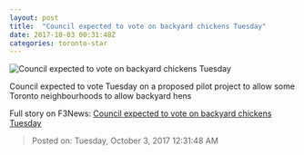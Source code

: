 ```yaml
---
layout: post
title:  "Council expected to vote on backyard chickens Tuesday"
date: 2017-10-03 00:31:48Z
categories: toronto-star
---
```


![Council expected to vote on backyard chickens Tuesday](https://www.thestar.com/content/dam/thestar/news/city_hall/2017/10/02/council-expected-to-vote-on-backyard-chickens-tuesday/cobackyardchickens08.jpg)

Council expected to vote Tuesday on a proposed pilot project to allow some Toronto neighbourhoods to allow backyard hens


Full story on F3News: [Council expected to vote on backyard chickens Tuesday](http://www.f3nws.com/n/DeZtb)

> Posted on: Tuesday, October 3, 2017 12:31:48 AM
